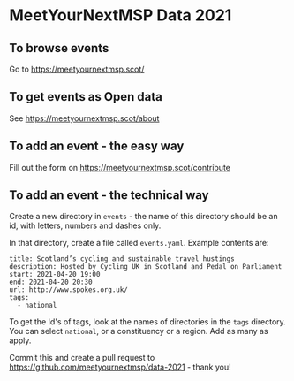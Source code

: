 # MeetYourNextMSP Data 2021

## To browse events

Go to https://meetyournextmsp.scot/

## To get events as Open data

See https://meetyournextmsp.scot/about

## To add an event - the easy way

Fill out the form on https://meetyournextmsp.scot/contribute

## To add an event - the technical way

Create a new directory in `events` - the name of this directory should be an id, with letters, numbers and dashes only. 

In that directory, create a file called `events.yaml`. Example contents are:

```
title: Scotland’s cycling and sustainable travel hustings
description: Hosted by Cycling UK in Scotland and Pedal on Parliament
start: 2021-04-20 19:00
end: 2021-04-20 20:30
url: http://www.spokes.org.uk/
tags:
  - national
```

To get the Id's of tags, look at the names of directories in the `tags` directory. You can select `national`, or a constituency or a region. Add as many as apply.

Commit this and create a pull request to https://github.com/meetyournextmsp/data-2021 - thank you!
